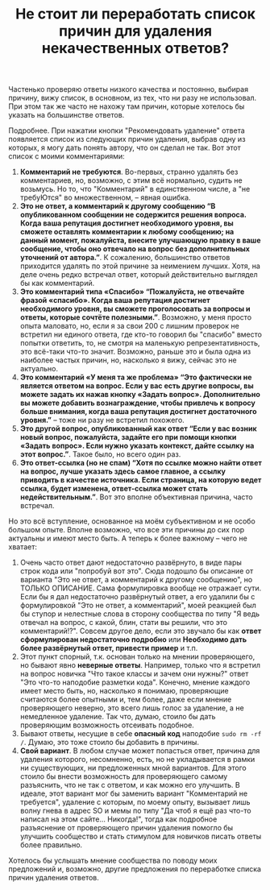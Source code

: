 ﻿---
title: "Не стоит ли переработать список причин для удаления некачественных ответов?"
se.owner.user_id: 344284
se.owner.display_name: "V-Mor"
se.owner.link: "https://ru.meta.stackoverflow.com/users/344284/v-mor"
se.link: "https://ru.meta.stackoverflow.com/questions/10686/%d0%9d%d0%b5-%d1%81%d1%82%d0%be%d0%b8%d1%82-%d0%bb%d0%b8-%d0%bf%d0%b5%d1%80%d0%b5%d1%80%d0%b0%d0%b1%d0%be%d1%82%d0%b0%d1%82%d1%8c-%d1%81%d0%bf%d0%b8%d1%81%d0%be%d0%ba-%d0%bf%d1%80%d0%b8%d1%87%d0%b8%d0%bd-%d0%b4%d0%bb%d1%8f-%d1%83%d0%b4%d0%b0%d0%bb%d0%b5%d0%bd%d0%b8%d1%8f-%d0%bd%d0%b5%d0%ba%d0%b0%d1%87%d0%b5%d1%81%d1%82%d0%b2%d0%b5%d0%bd%d0%bd%d1%8b%d1%85-%d0%be%d1%82%d0%b2%d0%b5%d1%82%d0%be%d0%b2"
se.question_id: 10686
se.post_type: question
se.score: 3
---
<p>Частенько проверяю ответы низкого качества и постоянно, выбирая причину, вижу список, в основном, из тех, что ни разу не использовал. При этом так же часто не нахожу там причин, которые хотелось бы указать на большинстве ответов.</p>
<p>Подробнее. При нажатии кнопки &quot;Рекомендовать удаление&quot; ответа появляется список из следующих причин удаления, выбрав одну из которых, я могу дать понять автору, что он сделал не так. Вот этот список с моими комментариями:</p>
<ol>
<li><strong>Комментарий не требуются</strong>. Во-первых, странно удалять без комментариев, но, возможно, с этим всё нормально, судить не возьмусь. Но то, что &quot;Комментарий&quot; в единственном числе, а &quot;не требуЮтся&quot; во множественном, – явная ошибка.</li>
<li><strong>Это не ответ, а комментарий к другому сообщению “В опубликованном сообщении не содержится решения вопроса. Когда ваша репутация достигнет необходимого уровня, вы сможете оставлять комментарии к любому сообщению; на данный момент, пожалуйста, внесите улучшающую правку в ваше сообщение, чтобы оно отвечало на вопрос без дополнительных уточнений от автора.”</strong>. К сожалению, большинство ответов приходится удалять по этой причине за неимением лучших. Хотя, на деле очень редко встречал ответ, который действительно выглядел бы как комментарий.</li>
<li><strong>Это комментарий типа «Спасибо» “Пожалуйста, не отвечайте фразой «спасибо». Когда ваша репутация достигнет необходимого уровня, вы сможете проголосовать за вопросы и ответы, которые сочтёте полезными.”</strong>. Возможно, у меня просто опыта маловато, но, если я за свои 200 с лишним проверок не встретил ни единого ответа, где кто-то говорил бы &quot;спасибо&quot; вместо попытки ответить, то, не смотря на маленькую репрезентативность, это всё-таки что-то значит. Возможно, раньше это и была одна из наиболее частых причин, но, насколько я вижу, сейчас это не актуально.</li>
<li><strong>Это комментарий «У меня та же проблема» “Это фактически не является ответом на вопрос. Если у вас есть другие вопросы, вы можете задать их нажав кнопку «Задать вопрос». Дополнительно вы можете добавить вознаграждение, чтобы привлечь к вопросу больше внимания, когда ваша репутация достигнет достаточного уровня.”</strong> – тоже ни разу не встретил похожего.</li>
<li><strong>Это другой вопрос, опубликованный как ответ “Если у вас возник новый вопрос, пожалуйста, задайте его при помощи кнопки «Задать вопрос». Если нужно указать контекст, дайте ссылку на этот вопрос.”</strong>. Такое было, но всего один раз.</li>
<li><strong>Это ответ-ссылка (но не спам) “Хотя по ссылке можно найти ответ на вопрос, лучше указать здесь самое главное, а ссылку приводить в качестве источника. Если страница, на которую ведет ссылка, будет изменена, ответ-ссылка может стать недействительным.”</strong>. Вот это вполне объективная причина, часто встречал.</li>
</ol>
<p>Но это всё вступление, основанное на моём субъективном и не особо большом опыте. Вполне возможно, что все эти причины до сих пор актуальны и имеют место быть. А теперь к более важному – чего не хватает:</p>
<ol>
<li>Очень часто ответ дают недостаточно развёрнуто, в виде пары строк кода или &quot;попробуй вот это&quot;. Сюда подошло бы описание от варианта &quot;Это не ответ, а комментарий к другому сообщению&quot;, но ТОЛЬКО ОПИСАНИЕ. Сама формулировка вообще не отражает сути. Если бы я дал недостаточно развёрнутый ответ, а его удалили бы с формулировкой &quot;Это не ответ, а комментарий&quot;, моей реакцией был бы ступор и нелестные слова в сторону сообщества по типу &quot;Я ведь отвечал на вопрос, с какой, блин, стати вы решили, что это комментарий!?&quot;. Совсем другое дело, если это звучало бы как <strong>ответ сформулирован недостаточно подробно</strong> или <strong>Необходимо дать более развёрнутый ответ, привести пример</strong> и т.п.</li>
<li>Этот пункт спорный, т.к. основан только на мнении проверяющего, но бывают явно <strong>неверные ответы</strong>. Например, только что я встретил на вопрос новичка &quot;Что такое классы и зачем они нужны?&quot; ответ &quot;Это что-то наподобие разметки кода&quot;. Конечно, мнение каждого имеет место быть, но, насколько я понимаю, проверяющие считаются более опытными и, тем более, даже если мнение проверяющего неверно, это всего лишь голос за удаление, а не немедленное удаление. Так что, думаю, стоило бы дать проверяющим возможность отсеивать подобное.</li>
<li>Бывают ответы, несущие в себе <strong>опасный код</strong> наподобие <code>sudo rm -rf /</code>. Думаю, это тоже стоило бы добавить в причины.</li>
<li><strong>Свой вариант</strong>. В любом случае может попасться ответ, причина для удаления которого, несомненно, есть, но не укладывается в рамки ни существующих, ни предложенных мной вариантов. Для этого стоило бы внести возможность для проверяющего самому разъяснить, что не так с ответом, и как можно его улучшить. В идеале, этот вариант мог бы заменить вариант &quot;Комментарий не требуется&quot;, удаление с которым, по моему опыту, вызывает лишь волну гнева в адрес SO и мемы по типу &quot;Да чтоб я ещё раз что-то написал на этом сайте... Никогда!&quot;, тогда как подробное разъяснение от проверяющего причин удаления помогло бы улучшить сообщество и стать стимулом для новичков писать ответы более правильно.</li>
</ol>
<p>Хотелось бы услышать мнение сообщества по поводу моих предложений и, возможно, другие предложения по переработке списка причин удаления ответов.</p>
